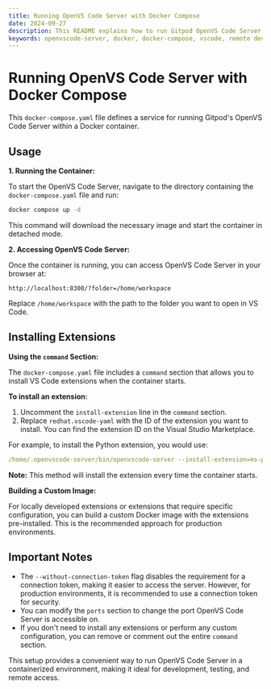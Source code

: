 ```yaml
---
title: Running OpenVS Code Server with Docker Compose
date: 2024-09-27
description: This README explains how to run Gitpod OpenVS Code Server using Docker Compose and provides instructions for accessing it and installing extensions.
keywords: openvscode-server, docker, docker-compose, vscode, remote development
---
```


# Running OpenVS Code Server with Docker Compose

This `docker-compose.yaml` file defines a service for running Gitpod's OpenVS Code Server within a Docker container. 

## Usage

**1. Running the Container:**

To start the OpenVS Code Server, navigate to the directory containing the `docker-compose.yaml` file and run:

```bash
docker compose up -d
```

This command will download the necessary image and start the container in detached mode.

**2. Accessing OpenVS Code Server:**

Once the container is running, you can access OpenVS Code Server in your browser at:

```
http://localhost:8300/?folder=/home/workspace
```

Replace `/home/workspace` with the path to the folder you want to open in VS Code.

## Installing Extensions

**Using the `command` Section:**

The `docker-compose.yaml` file includes a `command` section that allows you to install VS Code extensions when the container starts.  

**To install an extension:**

1. Uncomment the `install-extension` line in the `command` section.
2. Replace `redhat.vscode-yaml` with the ID of the extension you want to install. You can find the extension ID on the Visual Studio Marketplace.

For example, to install the Python extension, you would use:

```yaml
/home/.openvscode-server/bin/openvscode-server --install-extension=ms-python.python --host 0.0.0.0 --without-connection-token &
```

**Note:** This method will install the extension every time the container starts.

**Building a Custom Image:**

For locally developed extensions or extensions that require specific configuration, you can build a custom Docker image with the extensions pre-installed. This is the recommended approach for production environments.

## Important Notes

- The `--without-connection-token` flag disables the requirement for a connection token, making it easier to access the server. However, for production environments, it is recommended to use a connection token for security.
- You can modify the `ports` section to change the port OpenVS Code Server is accessible on. 
- If you don't need to install any extensions or perform any custom configuration, you can remove or comment out the entire `command` section.

This setup provides a convenient way to run OpenVS Code Server in a containerized environment, making it ideal for development, testing, and remote access. 